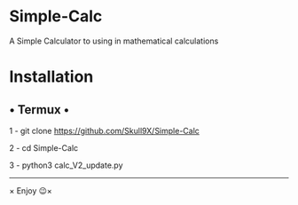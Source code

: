# Simple-Calc
 A Simple Calculator to using in mathematical calculations

# Installation 
 • Termux •
-----------------------------------------------------
1 - git clone https://github.com/Skull9X/Simple-Calc

2 - cd Simple-Calc

3 - python3 calc_V2_update.py

-----------------------------------------------------
× Enjoy 😉×
